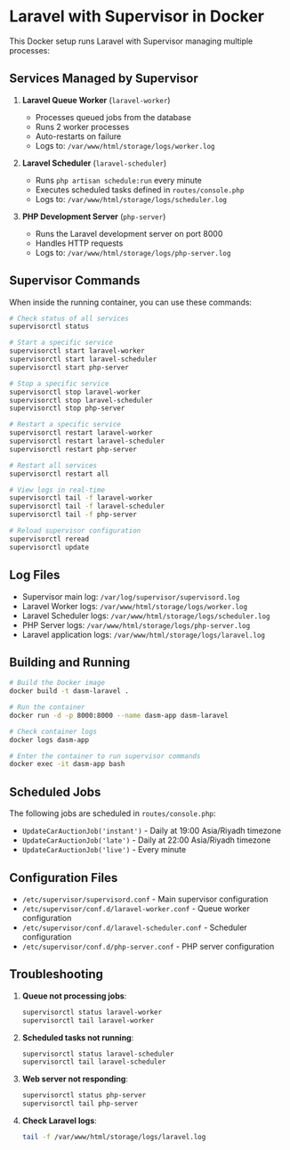 # Laravel with Supervisor in Docker

This Docker setup runs Laravel with Supervisor managing multiple processes:

## Services Managed by Supervisor

1. **Laravel Queue Worker** (`laravel-worker`)
   - Processes queued jobs from the database
   - Runs 2 worker processes
   - Auto-restarts on failure
   - Logs to: `/var/www/html/storage/logs/worker.log`

2. **Laravel Scheduler** (`laravel-scheduler`)
   - Runs `php artisan schedule:run` every minute
   - Executes scheduled tasks defined in `routes/console.php`
   - Logs to: `/var/www/html/storage/logs/scheduler.log`

3. **PHP Development Server** (`php-server`)
   - Runs the Laravel development server on port 8000
   - Handles HTTP requests
   - Logs to: `/var/www/html/storage/logs/php-server.log`

## Supervisor Commands

When inside the running container, you can use these commands:

```bash
# Check status of all services
supervisorctl status

# Start a specific service
supervisorctl start laravel-worker
supervisorctl start laravel-scheduler
supervisorctl start php-server

# Stop a specific service
supervisorctl stop laravel-worker
supervisorctl stop laravel-scheduler
supervisorctl stop php-server

# Restart a specific service
supervisorctl restart laravel-worker
supervisorctl restart laravel-scheduler
supervisorctl restart php-server

# Restart all services
supervisorctl restart all

# View logs in real-time
supervisorctl tail -f laravel-worker
supervisorctl tail -f laravel-scheduler
supervisorctl tail -f php-server

# Reload supervisor configuration
supervisorctl reread
supervisorctl update
```

## Log Files

- Supervisor main log: `/var/log/supervisor/supervisord.log`
- Laravel Worker logs: `/var/www/html/storage/logs/worker.log`
- Laravel Scheduler logs: `/var/www/html/storage/logs/scheduler.log`
- PHP Server logs: `/var/www/html/storage/logs/php-server.log`
- Laravel application logs: `/var/www/html/storage/logs/laravel.log`

## Building and Running

```bash
# Build the Docker image
docker build -t dasm-laravel .

# Run the container
docker run -d -p 8000:8000 --name dasm-app dasm-laravel

# Check container logs
docker logs dasm-app

# Enter the container to run supervisor commands
docker exec -it dasm-app bash
```

## Scheduled Jobs

The following jobs are scheduled in `routes/console.php`:

- `UpdateCarAuctionJob('instant')` - Daily at 19:00 Asia/Riyadh timezone
- `UpdateCarAuctionJob('late')` - Daily at 22:00 Asia/Riyadh timezone  
- `UpdateCarAuctionJob('live')` - Every minute

## Configuration Files

- `/etc/supervisor/supervisord.conf` - Main supervisor configuration
- `/etc/supervisor/conf.d/laravel-worker.conf` - Queue worker configuration
- `/etc/supervisor/conf.d/laravel-scheduler.conf` - Scheduler configuration
- `/etc/supervisor/conf.d/php-server.conf` - PHP server configuration

## Troubleshooting

1. **Queue not processing jobs**:
   ```bash
   supervisorctl status laravel-worker
   supervisorctl tail laravel-worker
   ```

2. **Scheduled tasks not running**:
   ```bash
   supervisorctl status laravel-scheduler
   supervisorctl tail laravel-scheduler
   ```

3. **Web server not responding**:
   ```bash
   supervisorctl status php-server
   supervisorctl tail php-server
   ```

4. **Check Laravel logs**:
   ```bash
   tail -f /var/www/html/storage/logs/laravel.log
   ```
